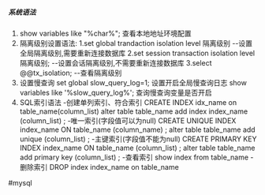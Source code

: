 ##### 系统语法
1. show variables like "%char%";  查看本地地址环境配置
2. 隔离级别设置语法:
	1.set global trandaction isolation level 隔离级别
	--设置全局隔离级别,需要重新连接数据库
	2.set session transaction isolation level 隔离级别;
	--设置会话隔离级别,不需要重新连接数据库
	3.select @@tx_isolation;
	--查看隔离级别
3. 设置慢查询
	set global slow_query_log=1; 设置开启全局慢查询日志
	show variables like '%slow_query_log%';  查询慢查询变量是否开启
4. SQL索引语法
	-创建单列索引、符合索引
	CREATE INDEX idx_name on table_name(column_list)
	alter table table_name add index index_name (column_list) ;
	-唯一索引(字段值可以为null)
	CREATE UNIQUE INDEX index_name ON table_name (column_name) ;
	alter table table_name add unique (column_list) ;
	-主键索引(字段值不能为null)
	CREATE PRIMARY KEY INDEX index_name ON table_name (column_list) ;
	alter table table_name add primary key (column_list) ;
	-查看索引
	show index from table_name
	-删除索引
	DROP index index_name on table_name




















#mysql